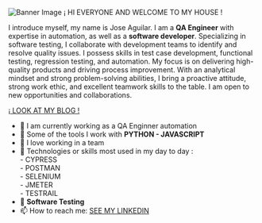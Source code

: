 
![Banner Image](test-unitarios-en-javascript-con-jest-4f120f5e7124.png)
¡ HI EVERYONE AND WELCOME TO MY HOUSE !<br>

I introduce myself, my name is Jose Aguilar. I am a **QA Engineer** with expertise in automation, as well as a **software developer**. 
Specializing in software testing, I collaborate with development teams to identify and resolve quality issues. 
I possess skills in test case development, functional testing, regression testing, and automation. 
My focus is on delivering high-quality products and driving process improvement. With an analytical mindset and strong problem-solving abilities, 
I bring a proactive attitude, strong work ethic, and excellent teamwork skills to the table. I am open to new opportunities and collaborations.

[¡ LOOK AT MY BLOG !](https://codewithghazi.com/blog)

- 🔭 I am currently working as a QA Enginner automation
- 🌱 Some of the tools I work with **PYTHON - JAVASCRIPT**
- 👯 I love working in a team
- 🤔 Technologies or skills most used in my day to day :<br>
      - CYPRESS <br>
      - POSTMAN <br>
      - SELENIUM <br>
      - JMETER <br>
      - TESTRAIL <br>
- 💬 **Software Testing**
- 📫 How to reach me:
  [SEE MY LINKEDIN](https://www.linkedin.com/in/jose-aguilar-ba3458230/)

